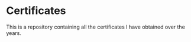 # Certificates
This is a repository containing all the certificates I have obtained over the years.
